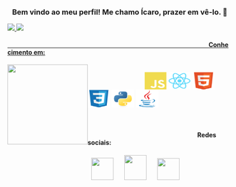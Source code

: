  <h3><center>Bem vindo ao meu perfil! Me chamo Ícaro, prazer em vê-lo. 👾</center></h3>
<div style="display: inline_block align=left">
  <a href="https://github.com/iFOliva">
  <img height="132em" src="https://github-readme-stats.vercel.app/api?username=iFOliva&show_icons=true&theme=dark&include_all_commits=true&count_private=true"/>
  <img height="132em" src="https://github-readme-stats.vercel.app/api/top-langs/?username=iFOliva&layout=compact&langs_count=7&theme=dark"/><br>
  <h4>⠀⠀⠀⠀⠀⠀⠀⠀⠀⠀⠀⠀⠀⠀⠀⠀⠀⠀⠀⠀⠀⠀⠀⠀⠀⠀⠀⠀⠀⠀⠀⠀⠀⠀⠀⠀⠀⠀⠀⠀⠀⠀⠀⠀Conhecimento em:</h4>  
  <img align="left"  height="180" width = "180" src="https://media1.giphy.com/media/10RgZyfaX0HBSg/giphy.gif"> 
</div>
<div style="display: inline_block" align="left"><br><a>⠀⠀⠀⠀⠀⠀⠀⠀⠀⠀⠀⠀</a>
  <img align="center" height="40" width="50" src="https://raw.githubusercontent.com/devicons/devicon/master/icons/javascript/javascript-plain.svg">
  <img align="center" height="40" width="50" src="https://raw.githubusercontent.com/devicons/devicon/master/icons/react/react-original.svg">
  <img align="center" height="40" width="50" src="https://raw.githubusercontent.com/devicons/devicon/master/icons/html5/html5-original.svg">
  <img align="center" height="40" width="50" src="https://raw.githubusercontent.com/devicons/devicon/master/icons/css3/css3-original.svg">
  <img align="center" height="40" width="50" src="https://raw.githubusercontent.com/devicons/devicon/master/icons/python/python-original.svg">
  <img align="center" height="40" width="50" src="https://raw.githubusercontent.com/devicons/devicon/master/icons/java/java-original.svg">
</div><br><br>
  
<h4>⠀⠀⠀⠀⠀⠀⠀⠀⠀⠀⠀⠀⠀⠀⠀⠀⠀⠀⠀⠀⠀⠀⠀⠀Redes sociais:<h4>
  
<div><a>⠀⠀⠀⠀⠀⠀⠀⠀⠀⠀⠀⠀⠀⠀⠀⠀⠀⠀</a> 
<a href="https://instagram.com/icaro_oliva" target="_blank"><img src="https://cdn-icons-png.flaticon.com/128/733/733558.png" height="50" width="50" target="_blank"></a><a>⠀⠀</a>
<a href = "mailto:contato.icarooliva@gmail.com"><img src="https://cdn-icons-png.flaticon.com/128/324/324123.png" height="56" width="50" target="_blank"></a><a>⠀⠀</a>
<a href="https://www.linkedin.com/in/icarooliva" target="_blank"><img src="https://cdn-icons-png.flaticon.com/128/1383/1383262.png" height="49" width="50" target="_blank"></a> 
 
</div>
